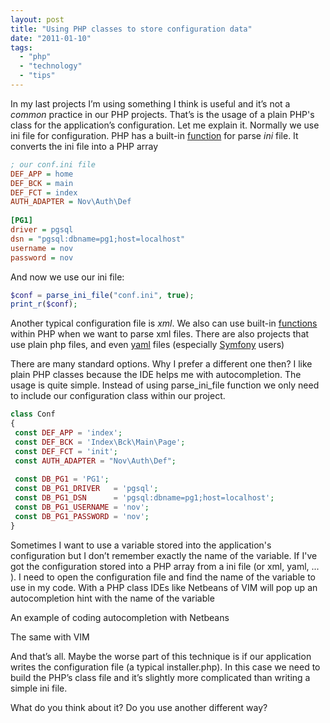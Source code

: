 ```yaml
---
layout: post
title: "Using PHP classes to store configuration data"
date: "2011-01-10"
tags: 
  - "php"
  - "technology"
  - "tips"
---
```


In my last projects I’m using something I think is useful and it’s not a _common_ practice in our PHP projects. That’s is the usage of a plain PHP's class for the application’s configuration. Let me explain it. Normally we use ini file for configuration. PHP has a built-in [function](http://php.net/manual/es/function.parse-ini-file.php) for parse _ini_ file. It converts the ini file into a PHP array

```ini
; our conf.ini file
DEF_APP = home
DEF_BCK = main
DEF_FCT = index
AUTH_ADAPTER = Nov\Auth\Def
 
[PG1]
driver = pgsql
dsn = "pgsql:dbname=pg1;host=localhost"
username = nov
password = nov
```

And now we use our ini file:

```php
$conf = parse_ini_file("conf.ini", true);
print_r($conf);
```

Another typical configuration file is _xml_. We also can use built-in [functions](http://es.php.net/manual/en/book.simplexml.php) within PHP when we want to parse xml files. There are also projects that use plain php files, and even [yaml](http://www.yaml.org/) files (especially [Symfony](http://www.symfony-project.org/) users)

There are many standard options. Why I prefer a different one then? I like plain PHP classes because the IDE helps me with autocompletion. The usage is quite simple. Instead of using parse\_ini\_file function we only need to include our configuration class within our project.

```php
class Conf
{
 const DEF_APP = 'index';
 const DEF_BCK = 'Index\Bck\Main\Page';
 const DEF_FCT = 'init';
 const AUTH_ADAPTER = "Nov\Auth\Def";
 
 const DB_PG1 = 'PG1';
 const DB_PG1_DRIVER   = 'pgsql';
 const DB_PG1_DSN      = 'pgsql:dbname=pg1;host=localhost';
 const DB_PG1_USERNAME = 'nov';
 const DB_PG1_PASSWORD = 'nov';
}
```

Sometimes I want to use a variable stored into the application's configuration but I don’t remember exactly the name of the variable. If I've got the configuration stored into a PHP array from a ini file (or xml, yaml, ... ). I need to open the configuration file and find the name of the variable to use in my code. With a PHP class IDEs like Netbeans of VIM will pop up an autocompletion hint with the name of the variable

An example of coding autocompletion with Netbeans
[](/assets/images/netbeans.png "netbeans")

The same with VIM

[](/assets/images/vim.png "netbeans")

And that’s all. Maybe the worse part of this technique is if our application writes the configuration file (a typical installer.php). In this case we need to build the PHP’s class file and it’s slightly more complicated than writing a simple ini file.

What do you think about it? Do you use another different way?
